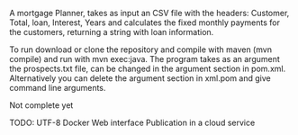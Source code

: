 A mortgage Planner, takes as input an CSV file with the headers: Customer, Total, loan, Interest, Years
and calculates the fixed monthly payments for the customers, returning a string with loan information. 

To run download or clone the repository and compile with maven (mvn compile) and run with mvn exec:java.
The program takes as an argument the prospects.txt file, can be changed in the argument section in pom.xml. Alternatively you can delete the argument section in xml.pom 
and give command line arguments.

Not complete yet

TODO:
UTF-8
Docker
Web interface
Publication in a cloud service

